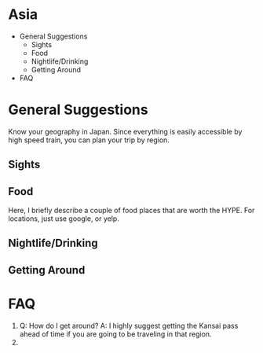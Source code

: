 # Asia
<!-- MarkdownTOC -->

- General Suggestions
	- Sights
	- Food
	- Nightlife/Drinking
	- Getting Around
- FAQ

<!-- /MarkdownTOC -->

# General Suggestions
Know your geography in Japan. Since everything is easily accessible by high speed train, you can plan your trip by region.

## Sights


## Food
Here, I briefly describe a couple of food places that are worth the HYPE. For locations, just use google, or yelp.



## Nightlife/Drinking


## Getting Around


# FAQ
1. Q: How do I get around?
A: I highly suggest getting the Kansai pass ahead of time if you are going to be traveling in that region. 
2. 